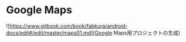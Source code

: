 # Google Maps


![https://www.gitbook.com/book/fabkura/android-docs/edit#/edit/master/maps01.md](Google Maps用プロジェクトの生成)